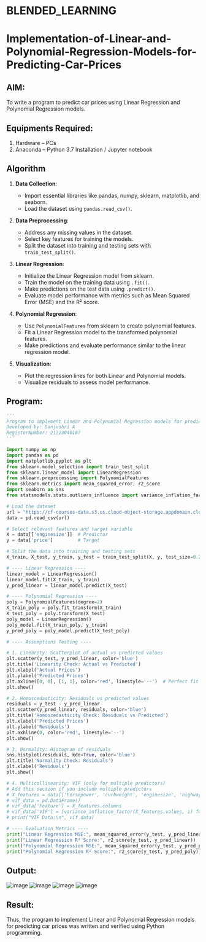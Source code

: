 # BLENDED_LEARNING
# Implementation-of-Linear-and-Polynomial-Regression-Models-for-Predicting-Car-Prices

## AIM:
To write a program to predict car prices using Linear Regression and Polynomial Regression models.

## Equipments Required:
1. Hardware – PCs
2. Anaconda – Python 3.7 Installation / Jupyter notebook

## Algorithm
1. **Data Collection**:  
   - Import essential libraries like pandas, numpy, sklearn, matplotlib, and seaborn.  
   - Load the dataset using `pandas.read_csv()`.

2. **Data Preprocessing**:  
   - Address any missing values in the dataset.  
   - Select key features for training the models.  
   - Split the dataset into training and testing sets with `train_test_split()`.

3. **Linear Regression**:  
   - Initialize the Linear Regression model from sklearn.  
   - Train the model on the training data using `.fit()`.  
   - Make predictions on the test data using `.predict()`.  
   - Evaluate model performance with metrics such as Mean Squared Error (MSE) and the R² score.

4. **Polynomial Regression**:  
   - Use `PolynomialFeatures` from sklearn to create polynomial features.  
   - Fit a Linear Regression model to the transformed polynomial features.  
   - Make predictions and evaluate performance similar to the linear regression model.

5. **Visualization**:  
   - Plot the regression lines for both Linear and Polynomial models.  
   - Visualize residuals to assess model performance.

## Program:
```python
'''
Program to implement Linear and Polynomial Regression models for predicting car prices and test assumptions.
Developed by: Sanjushri A
RegisterNumber: 21223040187
'''

import numpy as np
import pandas as pd
import matplotlib.pyplot as plt
from sklearn.model_selection import train_test_split
from sklearn.linear_model import LinearRegression
from sklearn.preprocessing import PolynomialFeatures
from sklearn.metrics import mean_squared_error, r2_score
import seaborn as sns
from statsmodels.stats.outliers_influence import variance_inflation_factor

# Load the dataset
url = "https://cf-courses-data.s3.us.cloud-object-storage.appdomain.cloud/IBM-ML240EN-SkillsNetwork/labs/data/CarPrice_Assignment.csv"
data = pd.read_csv(url)

# Select relevant features and target variable
X = data[['enginesize']]  # Predictor
y = data['price']         # Target

# Split the data into training and testing sets
X_train, X_test, y_train, y_test = train_test_split(X, y, test_size=0.2, random_state=42)

# ---- Linear Regression ----
linear_model = LinearRegression()
linear_model.fit(X_train, y_train)
y_pred_linear = linear_model.predict(X_test)

# ---- Polynomial Regression ----
poly = PolynomialFeatures(degree=2)
X_train_poly = poly.fit_transform(X_train)
X_test_poly = poly.transform(X_test)
poly_model = LinearRegression()
poly_model.fit(X_train_poly, y_train)
y_pred_poly = poly_model.predict(X_test_poly)

# ---- Assumptions Testing ----

# 1. Linearity: Scatterplot of actual vs predicted values
plt.scatter(y_test, y_pred_linear, color='blue')
plt.title('Linearity Check: Actual vs Predicted')
plt.xlabel('Actual Prices')
plt.ylabel('Predicted Prices')
plt.axline([0, 0], [1, 1], color='red', linestyle='--')  # Perfect fit line
plt.show()

# 2. Homoscedasticity: Residuals vs predicted values
residuals = y_test - y_pred_linear
plt.scatter(y_pred_linear, residuals, color='blue')
plt.title('Homoscedasticity Check: Residuals vs Predicted')
plt.xlabel('Predicted Prices')
plt.ylabel('Residuals')
plt.axhline(0, color='red', linestyle='--')
plt.show()

# 3. Normality: Histogram of residuals
sns.histplot(residuals, kde=True, color='blue')
plt.title('Normality Check: Residuals')
plt.xlabel('Residuals')
plt.show()

# 4. Multicollinearity: VIF (only for multiple predictors)
# Add this section if you include multiple predictors
# X_features = data[['horsepower', 'curbweight', 'enginesize', 'highwaympg']]
# vif_data = pd.DataFrame()
# vif_data['Feature'] = X_features.columns
# vif_data['VIF'] = [variance_inflation_factor(X_features.values, i) for i in range(X_features.shape[1])]
# print("VIF Data:\n", vif_data)

# ---- Evaluation Metrics ----
print("Linear Regression MSE:", mean_squared_error(y_test, y_pred_linear))
print("Linear Regression R² Score:", r2_score(y_test, y_pred_linear))
print("Polynomial Regression MSE:", mean_squared_error(y_test, y_pred_poly))
print("Polynomial Regression R² Score:", r2_score(y_test, y_pred_poly))
```

## Output:
![image](https://github.com/user-attachments/assets/497f1c8b-0efe-4c00-a286-30b24543f2f1)
![image](https://github.com/user-attachments/assets/0043cf54-9835-48b0-b654-6c1bd162d0af)
![image](https://github.com/user-attachments/assets/fe162309-423d-4fe2-a973-642dba9bd9c9)
![image](https://github.com/user-attachments/assets/9e875a9f-6120-4cbb-a9f2-245fee179ea9)



## Result:
Thus, the program to implement Linear and Polynomial Regression models for predicting car prices was written and verified using Python programming.
